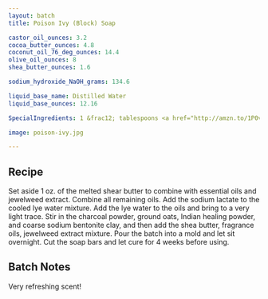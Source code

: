 ```yaml
---
layout: batch
title: Poison Ivy (Block) Soap

castor_oil_ounces: 3.2
cocoa_butter_ounces: 4.8
coconut_oil_76_deg_ounces: 14.4
olive_oil_ounces: 8
shea_butter_ounces: 1.6

sodium_hydroxide_NaOH_grams: 134.6

liquid_base_name: Distilled Water
liquid_base_ounces: 12.16

SpecialIngredients: 1 &frac12; tablespoons <a href="http://amzn.to/1P0vDQ6">hardwood activated charcoal powder</a>, 1 tablespoon <a href="http://amzn.to/1mO82Mu">Indian healing clay powder (calcium bentonite)</a>, 1 tablespoon ground oats, &frac12; tablespoon <a href="http://amzn.to/1P0vJan">coarse sodium bentonite clay</a>, 2 teaspoons <a href="https://www.brambleberry.com/Sodium-Lactate-P5127.aspx">sodium lactate</a>, &frac12; oz. peppermint and &frac12; oz. eucalyptus essential oils (Natures Truth brand), and 1 oz. <a href="https://www.amazon.com/gp/product/B01A3PBMFI/">jewelweed extract</a> (<a href="https://en.wikipedia.org/wiki/Impatiens_pallida">Impatiens pallida</a>).

image: poison-ivy.jpg

---
```


## Recipe
Set aside 1 oz. of the melted shear butter to combine with essential oils and jewelweed extract. Combine all remaining oils. Add the sodium lactate to the cooled lye water mixture.  Add the lye water to the oils and bring to a very light trace. Stir in the charcoal powder, ground oats, Indian healing powder, and coarse sodium bentonite clay, and then add the shea butter, fragrance oils, jewelweed extract mixture.  Pour the batch into a mold and let sit overnight. Cut the soap bars and let cure for 4 weeks before using.

## Batch Notes
Very refreshing scent!